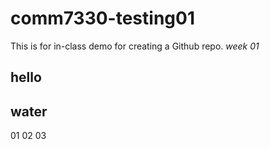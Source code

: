 # comm7330-testing01
This is for in-class demo for creating a Github repo.
*week 01*
## hello ##
## water ##
01 02 03
